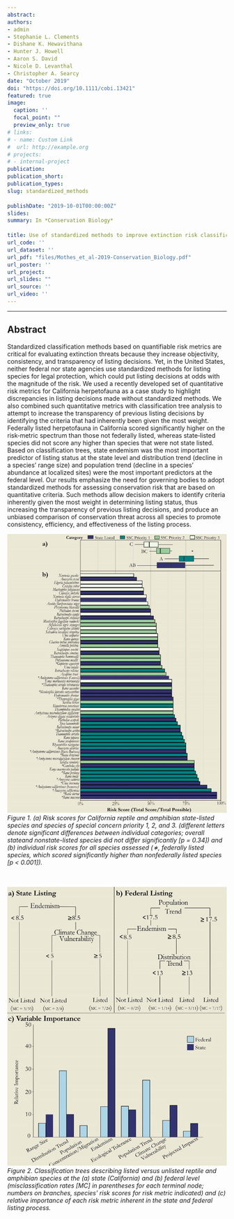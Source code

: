 ```yaml
---
abstract:
authors:
- admin
- Stephanie L. Clements
- Dishane K. Hewavithana
- Hunter J. Howell
- Aaron S. David
- Nicole D. Levanthal
- Christopher A. Searcy
date: "October 2019"
doi: "https://doi.org/10.1111/cobi.13421"
featured: true
image:
  caption: ''
  focal_point: ""
  preview_only: true
# links:
# - name: Custom Link
#  url: http://example.org
# projects:
# - internal-project
publication:
publication_short:
publication_types:
slug: standardized_methods

publishDate: "2019-10-01T00:00:00Z"
slides: 
summary: In *Conservation Biology*

title: Use of standardized methods to improve extinction risk classification
url_code: ''
url_dataset: ''
url_pdf: "files/Mothes_et_al-2019-Conservation_Biology.pdf"
url_poster: ''
url_project: 
url_slides: ""
url_source: ''
url_video: ''
---
```

***  
## **Abstract**

Standardized classification methods based on quantifiable risk metrics are critical for evaluating extinction threats because they increase objectivity, consistency, and transparency of listing decisions. Yet, in the United States, neither federal nor state agencies use standardized methods for listing species for legal protection, which could put listing decisions at odds with the magnitude of the risk. We used a recently developed set of quantitative risk metrics for California herpetofauna as a case study to highlight discrepancies in listing decisions made without standardized methods. We also combined such quantitative metrics with classification tree analysis to attempt to increase the transparency of previous listing decisions by identifying the criteria that had inherently been given the most weight. Federally listed herpetofauna in California scored significantly higher on the risk‐metric spectrum than those not federally listed, whereas state‐listed species did not score any higher than species that were not state listed. Based on classification trees, state endemism was the most important predictor of listing status at the state level and distribution trend (decline in a species’ range size) and population trend (decline in a species’ abundance at localized sites) were the most important predictors at the federal level. Our results emphasize the need for governing bodies to adopt standardized methods for assessing conservation risk that are based on quantitative criteria. Such methods allow decision makers to identify criteria inherently given the most weight in determining listing status, thus increasing the transparency of previous listing decisions, and produce an unbiased comparison of conservation threat across all species to promote consistency, efficiency, and effectiveness of the listing process.


![Figure 1](fig-1-bg.jpg)
*Figure 1. (a) Risk scores for California reptile and amphibian state-listed species and species of special concern priority 1, 2, and 3. (different letters denote significant differences between individual categories; overall stateand nonstate-listed species did not differ significantly [p = 0.34]) and (b) individual risk scores for all species assessed (∗, federally listed species, which scored significantly higher than nonfederally listed species [p < 0.001]).*
<br><br><br>



![Figure 2](fig-2.jpg)
*Figure 2. Classification trees describing listed versus unlisted reptile and amphibian species at the (a) state (California) and (b) federal level (misclassification rates [MC] in parentheses for each terminal node; numbers on branches, species’ risk scores for risk metric indicated) and (c) relative importance of each risk metric inherent in the state and federal listing process.*


